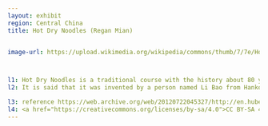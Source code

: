 ```yaml
---
layout: exhibit
region: Central China
title: Hot Dry Noodles (Regan Mian)


image-url: https://upload.wikimedia.org/wikipedia/commons/thumb/7/7e/Hot_Dry_Noodles.jpg/1280px-Hot_Dry_Noodles.jpg



l1: Hot Dry Noodles is a traditional course with the history about 80 years from Wuhan.
l2: It is said that it was invented by a person named Li Bao from Hankou, Wuhan.

l3: reference https://web.archive.org/web/20120722045327/http://en.hubei.gov.cn/visiting_hubei/food/201204/t20120421_346549.shtml
l4: <a href="https://creativecommons.org/licenses/by-sa/4.0">CC BY-SA 4.0</a>
---
```

